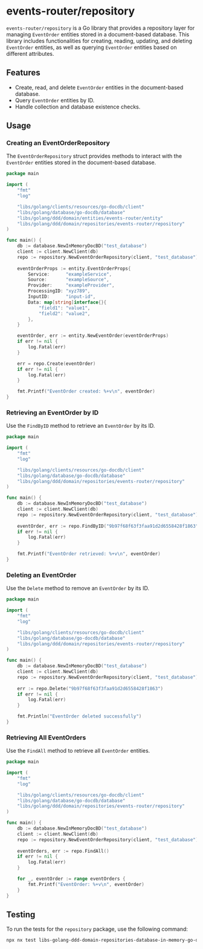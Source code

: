 # events-router/repository

`events-router/repository` is a Go library that provides a repository layer for managing `EventOrder` entities stored in a document-based database. This library includes functionalities for creating, reading, updating, and deleting `EventOrder` entities, as well as querying `EventOrder` entities based on different attributes.

## Features

- Create, read, and delete `EventOrder` entities in the document-based database.
- Query `EventOrder` entities by ID.
- Handle collection and database existence checks.

## Usage

### Creating an EventOrderRepository

The `EventOrderRepository` struct provides methods to interact with the `EventOrder` entities stored in the document-based database.

```go
package main

import (
    "fmt"
    "log"

    "libs/golang/clients/resources/go-docdb/client"
    "libs/golang/database/go-docdb/database"
    "libs/golang/ddd/domain/entities/events-router/entity"
    "libs/golang/ddd/domain/repositories/events-router/repository"
)

func main() {
    db := database.NewInMemoryDocBD("test_database")
    client := client.NewClient(db)
    repo := repository.NewEventOrderRepository(client, "test_database")
    
    eventOrderProps := entity.EventOrderProps{
        Service:      "exampleService",
        Source:       "exampleSource",
        Provider:     "exampleProvider",
        ProcessingID: "xyz789",
        InputID:      "input-id",
        Data: map[string]interface{}{
            "field1": "value1",
            "field2": "value2",
        },
    }

    eventOrder, err := entity.NewEventOrder(eventOrderProps)
    if err != nil {
        log.Fatal(err)
    }

    err = repo.Create(eventOrder)
    if err != nil {
        log.Fatal(err)
    }

    fmt.Printf("EventOrder created: %+v\n", eventOrder)
}
```

### Retrieving an EventOrder by ID

Use the `FindByID` method to retrieve an `EventOrder` by its ID.

```go
package main

import (
    "fmt"
    "log"

    "libs/golang/clients/resources/go-docdb/client"
    "libs/golang/database/go-docdb/database"
    "libs/golang/ddd/domain/repositories/events-router/repository"
)

func main() {
    db := database.NewInMemoryDocBD("test_database")
    client := client.NewClient(db)
    repo := repository.NewEventOrderRepository(client, "test_database")
    
    eventOrder, err := repo.FindByID("9b97f68f63f3faa91d2d6558428f1863")
    if err != nil {
        log.Fatal(err)
    }

    fmt.Printf("EventOrder retrieved: %+v\n", eventOrder)
}
```

### Deleting an EventOrder

Use the `Delete` method to remove an `EventOrder` by its ID.

```go
package main

import (
    "fmt"
    "log"

    "libs/golang/clients/resources/go-docdb/client"
    "libs/golang/database/go-docdb/database"
    "libs/golang/ddd/domain/repositories/events-router/repository"
)

func main() {
    db := database.NewInMemoryDocBD("test_database")
    client := client.NewClient(db)
    repo := repository.NewEventOrderRepository(client, "test_database")
    
    err := repo.Delete("9b97f68f63f3faa91d2d6558428f1863")
    if err != nil {
        log.Fatal(err)
    }

    fmt.Println("EventOrder deleted successfully")
}
```

### Retrieving All EventOrders

Use the `FindAll` method to retrieve all `EventOrder` entities.

```go
package main

import (
    "fmt"
    "log"

    "libs/golang/clients/resources/go-docdb/client"
    "libs/golang/database/go-docdb/database"
    "libs/golang/ddd/domain/repositories/events-router/repository"
)

func main() {
    db := database.NewInMemoryDocBD("test_database")
    client := client.NewClient(db)
    repo := repository.NewEventOrderRepository(client, "test_database")
    
    eventOrders, err := repo.FindAll()
    if err != nil {
        log.Fatal(err)
    }

    for _, eventOrder := range eventOrders {
        fmt.Printf("EventOrder: %+v\n", eventOrder)
    }
}
```

## Testing

To run the tests for the `repository` package, use the following command:

```sh
npx nx test libs-golang-ddd-domain-repositories-database-in-memory-go-docdb-events-router
```
